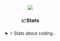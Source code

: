 <div align="center">
  
<p align="center">
  <img src="https://lanyard.cnrad.dev/api/1018290650602553364" />
</p>

### 📈Stats
<details>
    <summary> ⚡ Stats about coding.. </> </summary>
    <br/>

<!--START_SECTION:waka-->
![Code Time](http://img.shields.io/badge/Code%20Time-3%20mins-blue)

![Profile Views](http://img.shields.io/badge/Profile%20Views-85-blue)

**🐱 My GitHub Data** 

> 📦 710.1 kB Used in GitHub's Storage 
 > 
> 🏆 90 Contributions in the Year 2024
 > 
> 💼 Opted to Hire
 > 
> 📜 6 Public Repositories 
 > 
> 🔑 13 Private Repositories 
 > 
**I'm a Night 🦉** 

```text
🌞 Morning                33 commits          ██░░░░░░░░░░░░░░░░░░░░░░░   07.43 % 
🌆 Daytime                183 commits         ██████████░░░░░░░░░░░░░░░   41.22 % 
🌃 Evening                186 commits         ██████████░░░░░░░░░░░░░░░   41.89 % 
🌙 Night                  42 commits          ██░░░░░░░░░░░░░░░░░░░░░░░   09.46 % 
```
📅 **I'm Most Productive on Sunday** 

```text
Monday                   21 commits          █░░░░░░░░░░░░░░░░░░░░░░░░   04.73 % 
Tuesday                  55 commits          ███░░░░░░░░░░░░░░░░░░░░░░   12.39 % 
Wednesday                83 commits          █████░░░░░░░░░░░░░░░░░░░░   18.69 % 
Thursday                 69 commits          ████░░░░░░░░░░░░░░░░░░░░░   15.54 % 
Friday                   45 commits          ███░░░░░░░░░░░░░░░░░░░░░░   10.14 % 
Saturday                 71 commits          ████░░░░░░░░░░░░░░░░░░░░░   15.99 % 
Sunday                   100 commits         ██████░░░░░░░░░░░░░░░░░░░   22.52 % 
```


📊 **This Week I Spent My Time On** 

```text
🕑︎ Time Zone: Europe/Berlin

💬 Programming Languages: 
No Activity Tracked This Week

🔥 Editors: 
No Activity Tracked This Week

🐱‍💻 Projects: 
No Activity Tracked This Week

💻 Operating System: 
No Activity Tracked This Week
```

**I Mostly Code in JavaScript** 

```text
JavaScript               4 repos             ███████░░░░░░░░░░░░░░░░░░   26.67 % 
Lua                      3 repos             █████░░░░░░░░░░░░░░░░░░░░   20.00 % 
Python                   3 repos             █████░░░░░░░░░░░░░░░░░░░░   20.00 % 
TypeScript               2 repos             ███░░░░░░░░░░░░░░░░░░░░░░   13.33 % 
HTML                     1 repo              ██░░░░░░░░░░░░░░░░░░░░░░░   06.67 % 
```




 Last Updated on 30/05/2024 06:33:00 UTC
<!--END_SECTION:waka-->
</details>
